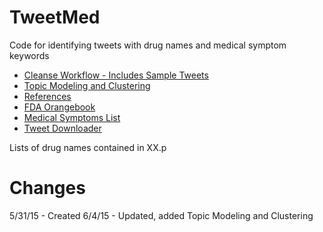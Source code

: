TweetMed
========

Code for identifying tweets with drug names and medical symptom keywords

- [Cleanse Workflow - Includes Sample Tweets](http://nbviewer.ipython.org/github/williamsdoug/Notebooks/blob/master/TweetMed/CleanseMedTweets.ipynb)
- [Topic Modeling and Clustering](http://nbviewer.ipython.org/github/williamsdoug/Notebooks/blob/master/TweetMed/TopicModelingAndClustering.ipynb)
- [References](http://nbviewer.ipython.org/github/williamsdoug/Notebooks/blob/master/TweetMed/_README.ipynb)
- [FDA Orangebook](http://nbviewer.ipython.org/github/williamsdoug/Notebooks/blob/master/TweetMed/OrangeBook.ipynb)
- [Medical Symptoms List](http://nbviewer.ipython.org/github/williamsdoug/Notebooks/blob/master/TweetMed/SymptomsList.ipynb)
- [Tweet Downloader](http://nbviewer.ipython.org/github/williamsdoug/Notebooks/blob/master/TweetMed/TweetDownload-Generic.ipynb)

Lists of drug names contained in XX.p


Changes
=======

5/31/15 - Created
6/4/15 - Updated, added Topic Modeling and Clustering